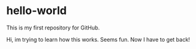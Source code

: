# hello-world
This is my first repository for GitHub.

Hi, im trying to learn how this works. Seems fun.
Now I have to get back!
